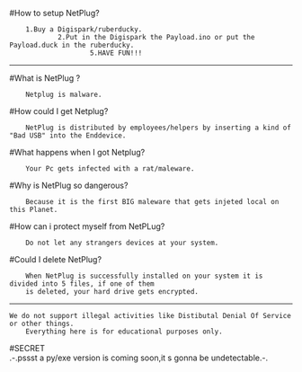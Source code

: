 
#How to setup NetPlug?
        
        1.Buy a Digispark/ruberducky.
                2.Put in the Digispark the Payload.ino or put the Payload.duck in the ruberducky.
                        5.HAVE FUN!!!

----------------------------------------------------------------------------------------------------------------------------------

#What is NetPlug ?
        
        Netplug is malware.

#How could I get Netplug?
        
        NetPlug is distributed by employees/helpers by inserting a kind of "Bad USB" into the Enddevice.

#What happens when I got Netplug?
        
        Your Pc gets infected with a rat/maleware.

#Why is NetPlug so dangerous?
        
        Because it is the first BIG maleware that gets injeted local on this Planet.

#How can i protect myself from NetPLug?
        
        Do not let any strangers devices at your system.

#Could I delete NetPlug?
        
        When NetPlug is successfully installed on your system it is divided into 5 files, if one of them
        is deleted, your hard drive gets encrypted.

----------------------------------------------------------------------------------------------------------------------------------
    We do not support illegal activities like Distibutal Denial Of Service or other things. 
        Everything here is for educational purposes only.













#SECRET                                                                                               
                                                                                                .-.pssst a py/exe version is coming soon,it s gonna be undetectable.-.
